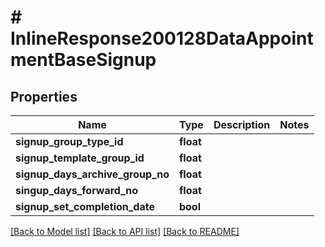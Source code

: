 # # InlineResponse200128DataAppointmentBaseSignup

## Properties

Name | Type | Description | Notes
------------ | ------------- | ------------- | -------------
**signup_group_type_id** | **float** |  |
**signup_template_group_id** | **float** |  |
**signup_days_archive_group_no** | **float** |  |
**singup_days_forward_no** | **float** |  |
**signup_set_completion_date** | **bool** |  |

[[Back to Model list]](../../README.md#models) [[Back to API list]](../../README.md#endpoints) [[Back to README]](../../README.md)
